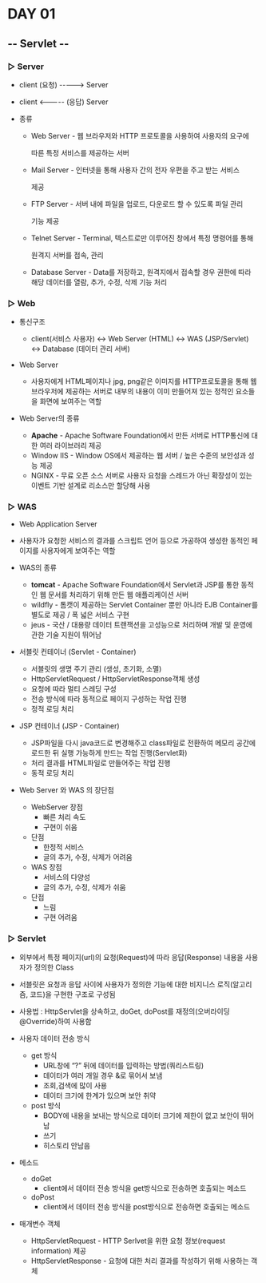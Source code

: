 # DAY 01

## -- Servlet --

### ▷ Server

- client (요청)  ----->  Server

- client <----- (응답) Server

- 종류 

  - Web Server - 웹 브라우저와 HTTP 프로토콜을 사용하여 사용자의 요구에

    따른 특정 서비스를 제공하는 서버

  - Mail Server - 인터넷을 통해 사용자 간의 전자 우편을 주고 받는 서비스

    제공

  - FTP Server - 서버 내에 파일을 업로드, 다운로드 할 수 있도록 파일 관리

    기능 제공

  - Telnet Server - Terminal, 텍스트로만 이루어진 창에서 특정 명령어를 통해

    원격지 서버를 접속, 관리

  - Database Server - Data를 저장하고, 원격지에서 접속할 경우 권한에 따라 해당
    데이터를 열람, 추가, 수정, 삭제 기능 처리



### ▷ Web

- 통신구조
  - client(서비스 사용자) ↔ Web  Server (HTML) ↔ WAS (JSP/Servlet) ↔ Database (데이터 관리 서버)

- Web Server
  - 사용자에게 HTML페이지나 jpg, png같은 이미지를 HTTP프로토콜을 통해
    웹 브라우저에 제공하는 서버로 내부의 내용이 이미 만들어져 있는
    정적인 요소들을 화면에 보여주는 역할
- Web Server의 종류
  - **Apache** - Apache Software Foundation에서 만든 서버로 HTTP통신에 대한 여러 라이브러리 제공
  - Window IIS - Window OS에서 제공하는 웹 서버 /  높은 수준의 보안성과 성능 제공
  - NGINX - 무료 오픈 소스 서버로 사용자 요청을 스레드가 아닌 확장성이 있는 이벤트 기반 설계로 리소스만 할당해 사용



### ▷ WAS 

- Web Application Server

- 사용자가 요청한 서비스의 결과를 스크립트 언어 등으로 가공하여 생성한 동적인 페이지를 사용자에게 보여주는 역할

- WAS의 종류

  - **tomcat** - Apache Software Foundation에서 Servlet과 JSP를 통한 동적인 웹 문서를 처리하기 위해 만든 웹 애플리케이션 서버
  - wildfly - 톰캣이 제공하는 Servlet Container 뿐만 아니라 EJB Container를 별도로 제공 / 폭 넓은 서비스 구현 
  - jeus - 국산 / 대용량 데이터 트랜잭션을 고성능으로 처리하며 개발 및 운영에 관한 기술 지원이 뛰어남

  

- 서블릿 컨테이너 (Servlet - Container)

  - 서블릿의 생명 주기 관리 (생성, 초기화, 소멸)
  - HttpServletRequest / HttpServletResponse객체 생성
  - 요청에 따라 멀티 스레딩 구성
  - 전송 방식에 따라 동적으로 페이지 구성하는 작업 진행
  - 정적 로딩 처리

- JSP 컨테이너 (JSP - Container)

  - JSP파일을 다시 java코드로 변경해주고 class파일로 전환하여 메모리 공간에 로드한 뒤 실행 가능하게 만드는 작업 진행(Servlet화)
  - 처리 결과를 HTML파일로 만들어주는 작업 진행
  - 동적 로딩 처리

- Web Server 와 WAS 의 장단점
  - WebServer 장점 
    - 빠른 처리 속도
    - 구현이 쉬움
  - 단점
    - 한정적 서비스
    - 글의 추가, 수정, 삭제가 어려움
  - WAS 장점
    - 서비스의 다양성
    - 글의 추가, 수정, 삭제가 쉬움
  - 단접
    - 느림
    - 구현 어려움

### ▷ Servlet

- 외부에서 특정 페이지(url)의 요청(Request)에 따라 응답(Response) 내용을 사용자가 정의한 Class
- 서블릿은 요청과 응답 사이에 사용자가 정의한 기능에 대한 비지니스 로직(알고리즘, 코드)을 구현한 구조로 구성됨
- 사용법 : HttpServlet을 상속하고, doGet, doPost를 재정의(오버라이딩 @Override)하여 사용함

- 사용자 데이터 전송 방식
  - get 방식
    - URL창에 “?” 뒤에 데이터를 입력하는 방법(쿼리스트링)
    - 데이터가 여러 개일 경우 &로 묶어서 보냄
    - 조회,검색에 많이 사용 
    - 데이터 크기에 한계가 있으며 보안 취약
  - post 방식
    - BODY에 내용을 보내는 방식으로 데이터 크기에 제한이 없고 보안이 뛰어남
    - 쓰기 
    - 히스토리 안남음
- 메소드
  - doGet
    - client에서 데이터 전송 방식을 get방식으로 전송하면 호출되는 메소드
  - doPost
    - client에서 데이터 전송 방식을 post방식으로 전송하면 호출되는 메소드
- 매개변수 객체
  - HttpServletRequest - HTTP Serlvet을 위한 요청 정보(request information) 제공
  - HttpServletResponse - 요청에 대한 처리 결과를 작성하기 위해 사용하는 객체